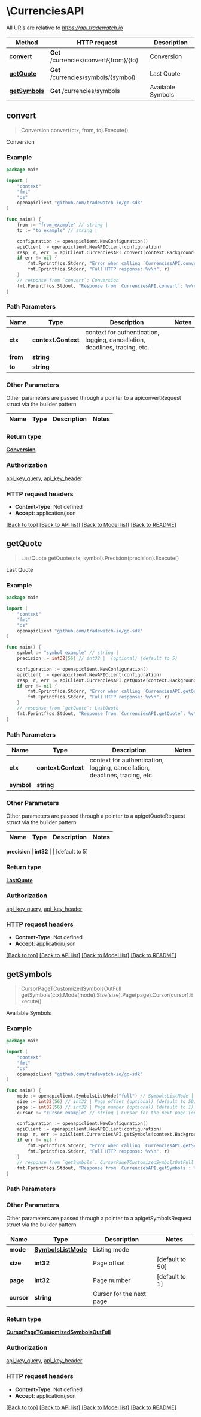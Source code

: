 # \CurrenciesAPI

All URIs are relative to *https://api.tradewatch.io*

Method | HTTP request | Description
------------- | ------------- | -------------
[**convert**](CurrenciesAPI.md#convert) | **Get** /currencies/convert/{from}/{to} | Conversion
[**getQuote**](CurrenciesAPI.md#getQuote) | **Get** /currencies/symbols/{symbol} | Last Quote
[**getSymbols**](CurrenciesAPI.md#getSymbols) | **Get** /currencies/symbols | Available Symbols



## convert

> Conversion convert(ctx, from, to).Execute()

Conversion



### Example

```go
package main

import (
	"context"
	"fmt"
	"os"
	openapiclient "github.com/tradewatch-io/go-sdk"
)

func main() {
	from := "from_example" // string | 
	to := "to_example" // string | 

	configuration := openapiclient.NewConfiguration()
	apiClient := openapiclient.NewAPIClient(configuration)
	resp, r, err := apiClient.CurrenciesAPI.convert(context.Background(), from, to).Execute()
	if err != nil {
		fmt.Fprintf(os.Stderr, "Error when calling `CurrenciesAPI.convert``: %v\n", err)
		fmt.Fprintf(os.Stderr, "Full HTTP response: %v\n", r)
	}
	// response from `convert`: Conversion
	fmt.Fprintf(os.Stdout, "Response from `CurrenciesAPI.convert`: %v\n", resp)
}
```

### Path Parameters


Name | Type | Description  | Notes
------------- | ------------- | ------------- | -------------
**ctx** | **context.Context** | context for authentication, logging, cancellation, deadlines, tracing, etc.
**from** | **string** |  | 
**to** | **string** |  | 

### Other Parameters

Other parameters are passed through a pointer to a apiconvertRequest struct via the builder pattern


Name | Type | Description  | Notes
------------- | ------------- | ------------- | -------------



### Return type

[**Conversion**](Conversion.md)

### Authorization

[api_key_query](../README.md#api_key_query), [api_key_header](../README.md#api_key_header)

### HTTP request headers

- **Content-Type**: Not defined
- **Accept**: application/json

[[Back to top]](#) [[Back to API list]](../README.md#documentation-for-api-endpoints)
[[Back to Model list]](../README.md#documentation-for-models)
[[Back to README]](../README.md)


## getQuote

> LastQuote getQuote(ctx, symbol).Precision(precision).Execute()

Last Quote



### Example

```go
package main

import (
	"context"
	"fmt"
	"os"
	openapiclient "github.com/tradewatch-io/go-sdk"
)

func main() {
	symbol := "symbol_example" // string | 
	precision := int32(56) // int32 |  (optional) (default to 5)

	configuration := openapiclient.NewConfiguration()
	apiClient := openapiclient.NewAPIClient(configuration)
	resp, r, err := apiClient.CurrenciesAPI.getQuote(context.Background(), symbol).Precision(precision).Execute()
	if err != nil {
		fmt.Fprintf(os.Stderr, "Error when calling `CurrenciesAPI.getQuote``: %v\n", err)
		fmt.Fprintf(os.Stderr, "Full HTTP response: %v\n", r)
	}
	// response from `getQuote`: LastQuote
	fmt.Fprintf(os.Stdout, "Response from `CurrenciesAPI.getQuote`: %v\n", resp)
}
```

### Path Parameters


Name | Type | Description  | Notes
------------- | ------------- | ------------- | -------------
**ctx** | **context.Context** | context for authentication, logging, cancellation, deadlines, tracing, etc.
**symbol** | **string** |  | 

### Other Parameters

Other parameters are passed through a pointer to a apigetQuoteRequest struct via the builder pattern


Name | Type | Description  | Notes
------------- | ------------- | ------------- | -------------

 **precision** | **int32** |  | [default to 5]

### Return type

[**LastQuote**](LastQuote.md)

### Authorization

[api_key_query](../README.md#api_key_query), [api_key_header](../README.md#api_key_header)

### HTTP request headers

- **Content-Type**: Not defined
- **Accept**: application/json

[[Back to top]](#) [[Back to API list]](../README.md#documentation-for-api-endpoints)
[[Back to Model list]](../README.md#documentation-for-models)
[[Back to README]](../README.md)


## getSymbols

> CursorPageTCustomizedSymbolsOutFull getSymbols(ctx).Mode(mode).Size(size).Page(page).Cursor(cursor).Execute()

Available Symbols



### Example

```go
package main

import (
	"context"
	"fmt"
	"os"
	openapiclient "github.com/tradewatch-io/go-sdk"
)

func main() {
	mode := openapiclient.SymbolsListMode("full") // SymbolsListMode | Listing mode
	size := int32(56) // int32 | Page offset (optional) (default to 50)
	page := int32(56) // int32 | Page number (optional) (default to 1)
	cursor := "cursor_example" // string | Cursor for the next page (optional)

	configuration := openapiclient.NewConfiguration()
	apiClient := openapiclient.NewAPIClient(configuration)
	resp, r, err := apiClient.CurrenciesAPI.getSymbols(context.Background()).Mode(mode).Size(size).Page(page).Cursor(cursor).Execute()
	if err != nil {
		fmt.Fprintf(os.Stderr, "Error when calling `CurrenciesAPI.getSymbols``: %v\n", err)
		fmt.Fprintf(os.Stderr, "Full HTTP response: %v\n", r)
	}
	// response from `getSymbols`: CursorPageTCustomizedSymbolsOutFull
	fmt.Fprintf(os.Stdout, "Response from `CurrenciesAPI.getSymbols`: %v\n", resp)
}
```

### Path Parameters



### Other Parameters

Other parameters are passed through a pointer to a apigetSymbolsRequest struct via the builder pattern


Name | Type | Description  | Notes
------------- | ------------- | ------------- | -------------
 **mode** | [**SymbolsListMode**](SymbolsListMode.md) | Listing mode | 
 **size** | **int32** | Page offset | [default to 50]
 **page** | **int32** | Page number | [default to 1]
 **cursor** | **string** | Cursor for the next page | 

### Return type

[**CursorPageTCustomizedSymbolsOutFull**](CursorPageTCustomizedSymbolsOutFull.md)

### Authorization

[api_key_query](../README.md#api_key_query), [api_key_header](../README.md#api_key_header)

### HTTP request headers

- **Content-Type**: Not defined
- **Accept**: application/json

[[Back to top]](#) [[Back to API list]](../README.md#documentation-for-api-endpoints)
[[Back to Model list]](../README.md#documentation-for-models)
[[Back to README]](../README.md)

